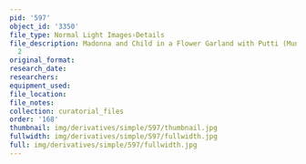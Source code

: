 ```yaml
---
pid: '597'
object_id: '3350'
file_type: Normal Light Images›Details
file_description: Madonna and Child in a Flower Garland with Putti (Munich) - Detail
  2
original_format:
research_date:
researchers:
equipment_used:
file_location:
file_notes:
collection: curatorial_files
order: '168'
thumbnail: img/derivatives/simple/597/thumbnail.jpg
fullwidth: img/derivatives/simple/597/fullwidth.jpg
full: img/derivatives/simple/597/fullwidth.jpg
---
```

